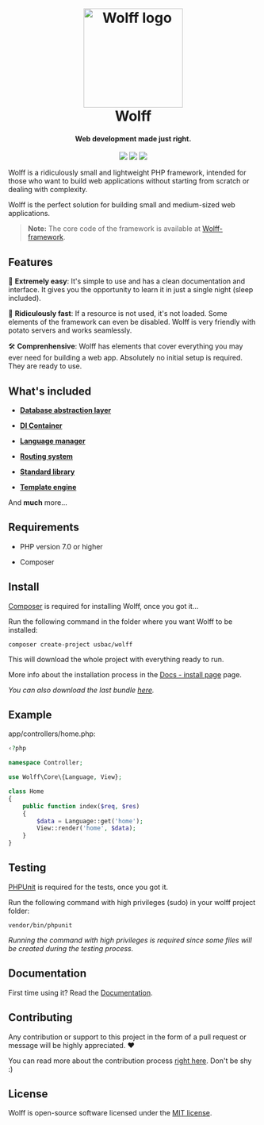 <h1 align="center">
  <img src="http://getwolff.com/logo.png" alt="Wolff logo" width="200">
  <br>
  Wolff
  <br>
</h1>

<h4 align="center">Web development made just right.</h4>

<p align="center">
<img src="https://travis-ci.org/Usbac/wolff.svg?branch=master">
<img src="https://img.shields.io/badge/stable-3.2.2-blue.svg">
<img src="https://img.shields.io/badge/license-MIT-orange.svg">
</p>

Wolff is a ridiculously small and lightweight PHP framework, intended for those who want to build web applications without starting from scratch or dealing with complexity. 

Wolff is the perfect solution for building small and medium-sized web applications.

> **Note:** The core code of the framework is available at [Wolff-framework](https://github.com/usbac/wolff-framework).

## Features

📓 **Extremely easy**: It's simple to use and has a clean documentation and interface. It gives you the opportunity to learn it in just a single night (sleep included).

🚀 **Ridiculously fast**: If a resource is not used, it's not loaded. Some elements of the framework can even be disabled. Wolff is very friendly with potato servers and works seamlessly.

🛠️ **Comprenhensive**: Wolff has elements that cover everything you may ever need for building a web app. Absolutely no initial setup is required. They are ready to use.

## What's included

* [**Database abstraction layer**](https://getwolff.com/doc/3.x/db)

* [**DI Container**](https://getwolff.com/doc/3.x/container)

* [**Language manager**](https://getwolff.com/doc/3.x/language)

* [**Routing system**](https://getwolff.com/doc/3.x/routes)

* [**Standard library**](https://getwolff.com/doc/3.x/stdlib)

* [**Template engine**](https://getwolff.com/doc/3.x/template)

And **much** more...

## Requirements

* PHP version 7.0 or higher

* Composer

## Install

[Composer](https://getcomposer.org/) is required for installing Wolff, once you got it...

Run the following command in the folder where you want Wolff to be installed:

```
composer create-project usbac/wolff
```

This will download the whole project with everything ready to run.

More info about the installation process in the [Docs - install page](https://getwolff.com/doc/3.x/installation) page.

_You can also download the last bundle [here](https://github.com/Usbac/wolff/releases/download/v3.1.0/wolff-bundle.zip)._

## Example

app/controllers/home.php:
```php
‹?php

namespace Controller;

use Wolff\Core\{Language, View};

class Home
{
    public function index($req, $res)
    {
        $data = Language::get('home');    
        View::render('home', $data);
    }
}
```

## Testing

[PHPUnit](https://phpunit.de) is required for the tests, once you got it.

Run the following command with high privileges (sudo) in your wolff project folder:

```
vendor/bin/phpunit
```

_Running the command with high privileges is required since some files will be created during the testing process._

## Documentation

First time using it? Read the [Documentation](https://getwolff.com/doc/3.x/home).

## Contributing

Any contribution or support to this project in the form of a pull request or message will be highly appreciated. ❤️

You can read more about the contribution process [right here](CONTRIBUTING.md). Don't be shy :)

## License

Wolff is open-source software licensed under the [MIT license](https://github.com/Usbac/Wolff/blob/master/LICENSE).
